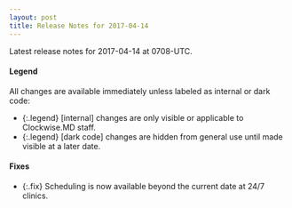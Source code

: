 ```yaml
---
layout: post
title: Release Notes for 2017-04-14
---
```


Latest release notes for 2017-04-14 at 0708-UTC.

<div class='legend' markdown='1'>

#### Legend

All changes are available immediately unless labeled as internal or dark code:

- {:.legend} [internal] changes are only visible or applicable to Clockwise.MD staff.
- {:.legend} [dark code] changes are hidden from general use until made visible at a later date.

</div>


<div class='fixes' markdown='1'>

#### Fixes

- {:.fix} Scheduling is now available beyond the current date at 24/7 clinics.

</div>

